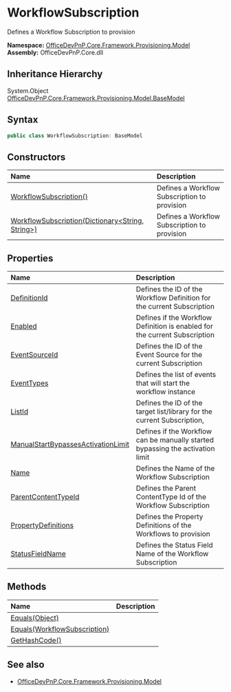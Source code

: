 # WorkflowSubscription
Defines a Workflow Subscription to provision  

**Namespace:** [OfficeDevPnP.Core.Framework.Provisioning.Model](OfficeDevPnP.Core.Framework.Provisioning.Model.md)  
**Assembly:** OfficeDevPnP.Core.dll  
## Inheritance Hierarchy
System.Object  
    [OfficeDevPnP.Core.Framework.Provisioning.Model.BaseModel](OfficeDevPnP.Core.Framework.Provisioning.Model.BaseModel.md)
## Syntax
```C#
public class WorkflowSubscription: BaseModel
```
## Constructors
|**Name**|**Description**|
|:-----|:-----|
| [WorkflowSubscription()](OfficeDevPnP.Core.Framework.Provisioning.Model.WorkflowSubscription.ctor1.md) |  Defines a Workflow Subscription to provision 
| [WorkflowSubscription(Dictionary<String, String>)](OfficeDevPnP.Core.Framework.Provisioning.Model.WorkflowSubscription.ctor2.md) |  Defines a Workflow Subscription to provision 
## Properties
|**Name**|**Description**|
|:-----|:-----|
| [DefinitionId](OfficeDevPnP.Core.Framework.Provisioning.Model.WorkflowSubscription.DefinitionId.md) | Defines the ID of the Workflow Definition for the current Subscription
| [Enabled](OfficeDevPnP.Core.Framework.Provisioning.Model.WorkflowSubscription.Enabled.md) | Defines if the Workflow Definition is enabled for the current Subscription
| [EventSourceId](OfficeDevPnP.Core.Framework.Provisioning.Model.WorkflowSubscription.EventSourceId.md) | Defines the ID of the Event Source for the current Subscription
| [EventTypes](OfficeDevPnP.Core.Framework.Provisioning.Model.WorkflowSubscription.EventTypes.md) | Defines the list of events that will start the workflow instance
| [ListId](OfficeDevPnP.Core.Framework.Provisioning.Model.WorkflowSubscription.ListId.md) | Defines the ID of the target list/library for the current Subscription,
| [ManualStartBypassesActivationLimit](OfficeDevPnP.Core.Framework.Provisioning.Model.WorkflowSubscription.ManualStartBypassesActivationLimit.md) | Defines if the Workflow can be manually started bypassing the activation limit
| [Name](OfficeDevPnP.Core.Framework.Provisioning.Model.WorkflowSubscription.Name.md) | Defines the Name of the Workflow Subscription
| [ParentContentTypeId](OfficeDevPnP.Core.Framework.Provisioning.Model.WorkflowSubscription.ParentContentTypeId.md) | Defines the Parent ContentType Id of the Workflow Subscription
| [PropertyDefinitions](OfficeDevPnP.Core.Framework.Provisioning.Model.WorkflowSubscription.PropertyDefinitions.md) | Defines the Property Definitions of the Workflows to provision
| [StatusFieldName](OfficeDevPnP.Core.Framework.Provisioning.Model.WorkflowSubscription.StatusFieldName.md) | Defines the Status Field Name of the Workflow Subscription
## Methods
|**Name**|**Description**|
|:-----|:-----|
| [Equals(Object)](OfficeDevPnP.Core.Framework.Provisioning.Model.WorkflowSubscription.3520ddbb.md) | 
| [Equals(WorkflowSubscription)](OfficeDevPnP.Core.Framework.Provisioning.Model.WorkflowSubscription.ed86df1.md) | 
| [GetHashCode()](OfficeDevPnP.Core.Framework.Provisioning.Model.WorkflowSubscription.1c6872bd.md) | 
## See also
- [OfficeDevPnP.Core.Framework.Provisioning.Model](OfficeDevPnP.Core.Framework.Provisioning.Model.md)
